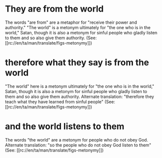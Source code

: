 # They are from the world

The words "are from" are a metaphor for "receive their power and authority." "The world" is a metonym ultimately for "the one who is in the world," Satan, though it is also a metonym for sinful people who gladly listen to them and so also give them authority. (See: [[rc://en/ta/man/translate/figs-metonymy]])

# therefore what they say is from the world

"The world" here is a metonym ultimately for "the one who is in the world," Satan, though it is also a metonym for sinful people who gladly listen to them and so also give them authority. Alternate translation: "therefore they teach what they have learned from sinful people" (See: [[rc://en/ta/man/translate/figs-metonymy]])

# and the world listens to them

The words "the world" are a metonym for people who do not obey God. Alternate translation: "so the people who do not obey God listen to them" (See: [[rc://en/ta/man/translate/figs-metonymy]])

